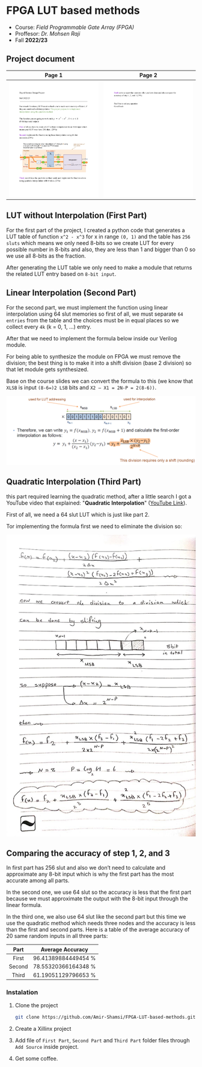 # FPGA LUT based methods

* Course: *Field Programmable Gate Array (FPGA)*
* Proffesor: *Dr. Mohsen Raji*
* Fall **2022/23**

## Project document

Page 1 | Page 2
:-------------------------:|:-------------------------:
<img src="doc/doc1.jpg"/> |  <img src="doc/doc2.jpg"/>

## LUT without Interpolation (First Part)
For the first part of the project, I created a python code that generates a LUT table of function `x^2 - x^3` for x in range `(0, 1)` and the table has `256 sluts` which means we only need 8-bits so we create LUT for every possible number in 8-bits and also, they are less than 1 and bigger than 0 so we use all 8-bits as the fraction.

After generating the LUT table we only need to make a module that returns the related LUT entry based on `8-bit input`.

## Linear Interpolation (Second Part)
For the second part, we must implement the function using linear interpolation using 64 slut memories so first of all, we must separate `64 entries` from the table and the choices must be in equal places so we collect every `4k` (k = 0, 1, ...) entry.

After that we need to implement the formula below inside our Verilog module.

For being able to synthesize the module on FPGA we must remove the division; the best thing is to make it into a shift division (base 2 division) so that let module gets synthesized.

Base on the course slides we can convert the formula to this (we know that `XLSB` is input `(8-6=)2 LSB` bits and `X2 – X1 = 2N-P = 2(8-6))`.

<img src="doc/part2.png"/>

## Quadratic Interpolation (Third Part)
this part required learning the quadratic method, after a little search I got a YouTube video that explained: "**Quadratic Interpolation**" ([YouTube Link](https://www.youtube.com/watch?v=BQHyEAl3-qk)).

First of all, we need a 64 slut LUT which is just like part 2. 

Tor implementing the formula first we need to eliminate the division so:

<p align="center"><img src="doc/part3.jpg" height="800"/></p>

## Comparing the accuracy of step 1, 2, and 3
In first part has 256 slut and also we don’t need to calculate and approximate any 8-bit input which is why the first part has the most accurate among all parts.

In the second one, we use 64 slut so the accuracy is less that the first part because we must approximate the output with the 8-bit input through the linear formula. 

In the third one, we also use 64 slut like the second part but this time we use the quadratic method which needs three nodes and the accuracy is less than the first and second parts. Here is a table of the average accuracy of 20 same random inputs in all three parts:

|**Part** | Average Accuracy|
:---------:|:-----------:
|First| 96.41389884449454 % |
|Second |78.55320366164348 %|
|Third |61.19051129796653 %|


### Instalation
1. Clone the project 

    ```bash
    git clone https://github.com/Amir-Shamsi/FPGA-LUT-based-methods.git
    ```
2. Create a Xillinx project
3. Add file of `First Part`, `Second Part` and `Third Part` folder files through `Add Source` inside project.
4. Get some coffee.


